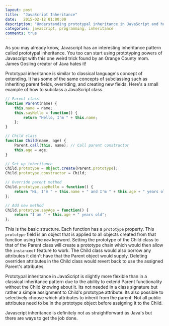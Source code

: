 ```yaml
---
layout: post
title:  "JavaScript Inheritance"
date:   2015-02-12 01:00:00
description: "Understanding prototypal inheritance in JavaScript and how to implement subclassing"
categories: javascript, programming, inheritance
comments: true
---
```


As you may already know, Javascript has an interesting inheritance pattern called prototypal inheritance. You too can start using prototyping powers of Javascript with this one weird trick found by an Orange County mom. James Gosling creator of Java hates it!

Prototypal inheritance is similar to classical language's concept of extending. It has some of the same concepts of subclassing such as inheriting parent fields, overriding, and creating new fields. Here's a small example of how to subclass a JavaScript class.

```javascript
// Parent class
function Parent(name) {
    this.name = name;
    this.sayHello = function() {
        return "Hello, I'm " + this.name;
    };
}

// Child class
function Child(name, age) {
    Parent.call(this, name); // Call parent constructor
    this.age = age;
}

// Set up inheritance
Child.prototype = Object.create(Parent.prototype);
Child.prototype.constructor = Child;

// Override parent method
Child.prototype.sayHello = function() {
    return "Hi, I'm " + this.name + " and I'm " + this.age + " years old";
};

// Add new method
Child.prototype.sayAge = function() {
    return "I am " + this.age + " years old";
};
```

This is the basic structure. Each function has a `prototype` property. This `prototype` field is an object that is applied to all objects created from that function using the `new` keyword. Setting the prototype of the Child class to that of the Parent class will create a prototype chain which would then allow the `instanceof` feature to work. The Child class would also borrow any attributes it didn't have that the Parent object would supply. Deleting overriden attributes in the Child class would revert back to use the assigned Parent's attributes.

Prototypal inheritance in JavaScript is slightly more flexible than in a classical inheritance pattern due to the ability to extend Parent functionality without the Child knowing about it. Its not needed in a class signature but rather a simple assignment to Child's prototype attribute. Its also possible to selectively choose which attributes to inherit from the parent. Not all public attributes need to be in the prototype object before assigning it to the Child.

Javascript inheritance is definitely not as straightforward as Java's but there are ways to get the job done.